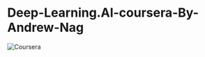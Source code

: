 # Deep-Learning.AI-coursera-By-Andrew-Nag
![Coursera](https://img.shields.io/badge/Coursera-%230056D2.svg?style=for-the-badge&logo=Coursera&logoColor=white)
